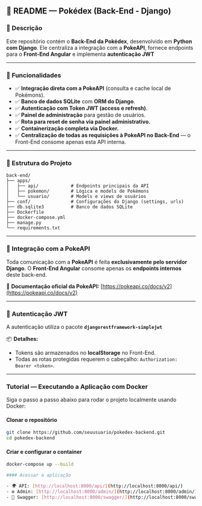 ## 🧩 **README — Pokédex (Back-End - Django)**

### 📘 Descrição

Este repositório contém o **Back-End da Pokédex**, desenvolvido em **Python com Django**.
Ele centraliza a integração com a **PokeAPI**, fornece endpoints para o **Front-End Angular** e implementa **autenticação JWT**

---

### 🚀 Funcionalidades

- ✅ **Integração direta com a PokeAPI** (consulta e cache local de Pokémons).
- ✅ **Banco de dados SQLite** com **ORM do Django**.
- ✅ **Autenticação com Token JWT (access e refresh)**.
- ✅ **Painel de administração** para gestão de usuários.
- ✅ **Rota para reset de senha via painel administrativo.**
- ✅ **Containerização completa via Docker.**
- ✅ **Centralização de todas as requisições à PokeAPI no Back-End** — o Front-End consome apenas esta API interna.

---

### 🧱 Estrutura do Projeto

```
back-end/
├── apps/
│   ├── api/            # Endpoints principais da API
│   ├── pokemon/        # Lógica e models de Pokémons
│   └── usuario/        # Models e views de usuários
├── conf/               # Configurações do Django (settings, urls)
├── db.sqlite3          # Banco de dados SQLite
├── Dockerfile
├── docker-compose.yml
├── manage.py
└── requirements.txt
```

---

### 🧩 Integração com a PokeAPI

Toda comunicação com a **PokeAPI** é feita **exclusivamente pelo servidor Django**.
O **Front-End Angular** consome apenas os **endpoints internos** deste back-end.

🔗 **Documentação oficial da PokeAPI:**
[https://pokeapi.co/docs/v2](https://pokeapi.co/docs/v2)

---

### 🔐 Autenticação JWT

A autenticação utiliza o pacote **`djangorestframework-simplejwt`**

📦 **Detalhes:**

- Tokens são armazenados no **localStorage** no Front-End.
- Todas as rotas protegidas requerem o cabeçalho:
  `Authorization: Bearer <token>`.

---

### Tutorial — Executando a Aplicação com Docker

Siga o passo a passo abaixo para rodar o projeto localmente usando Docker:

#### Clonar o repositório

```bash
git clone https://github.com/seuusuario/pokedex-backend.git
cd pokedex-backend
```

#### Criar e configurar o container

```bash
docker-compose up --build

#### Acessar a aplicação

- 🌍 API: [http://localhost:8000/api/](http://localhost:8000/api/)
- ⚙️ Admin: [http://localhost:8000/admin/](http://localhost:8000/admin/)
- 📘 Swagger: [http://localhost:8000/swagger/](http://localhost:8000/swagger/)
```
